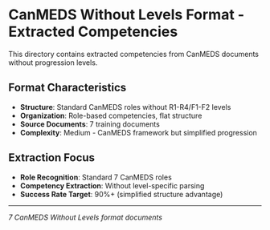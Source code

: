 # CanMEDS Without Levels Format - Extracted Competencies

This directory contains extracted competencies from CanMEDS documents without progression levels.

## Format Characteristics
- **Structure**: Standard CanMEDS roles without R1-R4/F1-F2 levels
- **Organization**: Role-based competencies, flat structure
- **Source Documents**: 7 training documents
- **Complexity**: Medium - CanMEDS framework but simplified progression

## Extraction Focus  
- **Role Recognition**: Standard 7 CanMEDS roles
- **Competency Extraction**: Without level-specific parsing
- **Success Rate Target**: 90%+ (simplified structure advantage)

---
*7 CanMEDS Without Levels format documents*
